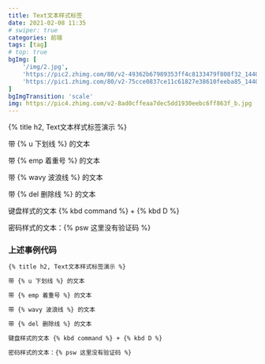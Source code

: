 ```yaml
---
title: Text文本样式标签
date: 2021-02-08 11:35
# swiper: true
categories: 前端
tags: [tag]
# top: true
bgImg: [
    '/img/2.jpg',
    'https://pic2.zhimg.com/80/v2-49362b67989353ff4c8133479f808f32_1440w.jpg?source=1940ef5c',
    'https://pic1.zhimg.com/80/v2-75cce0837ce11c61827e38610feeba85_1440w.jpg?source=1940ef5c'
]
bgImgTransition: 'scale'
img: https://pic4.zhimg.com/v2-8ad0cffeaa7dec5dd1930eebc6ff863f_b.jpg
---
```

{% title h2, Text文本样式标签演示 %}

带 {% u 下划线 %} 的文本

带 {% emp 着重号 %} 的文本

带 {% wavy 波浪线 %} 的文本

带 {% del 删除线 %} 的文本

键盘样式的文本 {% kbd command %} + {% kbd D %}

密码样式的文本：{% psw 这里没有验证码 %}

### 上述事例代码
```bash
{% title h2, Text文本样式标签演示 %}

带 {% u 下划线 %} 的文本

带 {% emp 着重号 %} 的文本

带 {% wavy 波浪线 %} 的文本

带 {% del 删除线 %} 的文本

键盘样式的文本 {% kbd command %} + {% kbd D %}

密码样式的文本：{% psw 这里没有验证码 %}
```